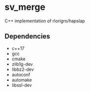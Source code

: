 # sv_merge
C++ implementation of rlorigro/hapslap


## Dependencies

- c++17
- gcc
- cmake
- zlib1g-dev
- libbz2-dev
- autoconf
- automake
- libssl-dev

<!-- REMOVED BECAUSE GRAPHALIGNER API IS BAD
### GraphAligner

- protobuf-compiler
- libsparsehash-dev
- libsdsl-dev
- jemalloc (source installation required on Ubuntu 22.04)

```
cd ~/software/
git clone https://github.com/jemalloc/jemalloc.git
cd jemalloc/
./autogen.sh
make -j [n_threads]
sudo make install
```
-->

